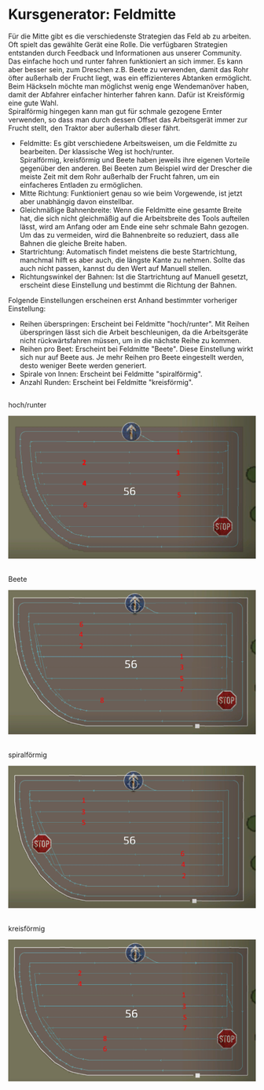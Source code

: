# Kursgenerator: Feldmitte  
Für die Mitte gibt es die verschiedenste Strategien das Feld ab zu arbeiten. Oft spielt das gewählte Gerät eine Rolle. Die verfügbaren Strategien entstanden durch Feedback und Informationen aus unserer Community.  
Das einfache hoch und runter fahren funktioniert an sich immer. Es kann aber besser sein, zum Dreschen z.B. Beete zu verwenden, damit das Rohr öfter außerhalb der Frucht liegt, was ein effizienteres Abtanken ermöglicht.  
Beim Häckseln möchte man möglichst wenig enge Wendemanöver haben, damit der Abfahrer einfacher hinterher fahren kann. Dafür ist Kreisförmig eine gute Wahl.  
Spiralförmig hingegen kann man gut für schmale gezogene Ernter verwenden, so dass man durch dessen Offset das Arbeitsgerät immer zur Frucht stellt, den Traktor aber außerhalb dieser fährt.  


  
- Feldmitte: Es gibt verschiedene Arbeitsweisen, um die Feldmitte zu bearbeiten. Der klassische Weg ist hoch/runter.  
Spiralförmig, kreisförmig und Beete haben jeweils ihre eigenen Vorteile gegenüber den anderen. Bei Beeten zum Beispiel wird der Drescher die meiste Zeit mit dem Rohr außerhalb der Frucht fahren, um ein einfacheres Entladen zu ermöglichen.  
- Mitte Richtung: Funktioniert genau so wie beim Vorgewende, ist jetzt aber unabhängig davon einstellbar.  
- Gleichmäßige Bahnenbreite: Wenn die Feldmitte eine gesamte Breite hat, die sich nicht gleichmäßig auf die Arbeitsbreite des Tools aufteilen lässt, wird am Anfang oder am Ende eine sehr schmale Bahn gezogen. Um das zu vermeiden, wird die Bahnenbreite so reduziert, dass alle Bahnen die gleiche Breite haben.  
- Startrichtung: Automatisch findet meistens die beste Startrichtung, manchmal hilft es aber auch, die längste Kante zu nehmen. Sollte das auch nicht passen, kannst du den Wert auf Manuell stellen.  
- Richtungswinkel der Bahnen: Ist die Startrichtung auf Manuell gesetzt, erscheint diese Einstellung und bestimmt die Richtung der Bahnen.  
  
Folgende Einstellungen erscheinen erst Anhand bestimmter vorheriger Einstellung:  
  
- Reihen überspringen: Erscheint bei Feldmitte "hoch/runter". Mit Reihen überspringen lässt sich die Arbeit beschleunigen, da die Arbeitsgeräte nicht rückwärtsfahren müssen, um in die nächste Reihe zu kommen.  
- Reihen pro Beet: Erscheint bei Feldmitte "Beete". Diese Einstellung wirkt sich nur auf Beete aus. Je mehr Reihen pro Beete eingestellt werden, desto weniger Beete werden generiert.  
- Spirale von Innen: Erscheint bei Feldmitte "spiralförmig".  
- Anzahl Runden: Erscheint bei Feldmitte "kreisförmig".  


## 
hoch/runter


![Image](../assets/images/updown_0_0_1024_591.png)

## 
Beete


![Image](../assets/images/lands_0_0_1024_599.png)

## 
spiralförmig


![Image](../assets/images/spiral_0_0_1024_590.png)

## 
kreisförmig


![Image](../assets/images/racetrack_0_0_1024_589.png)

